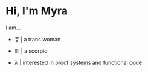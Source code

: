 # Hi, I'm Myra

I am...

- &#x26A7; | a trans woman

- &#x264F; | a scorpio

- &#x03BB; | interested in proof systems and functional code
